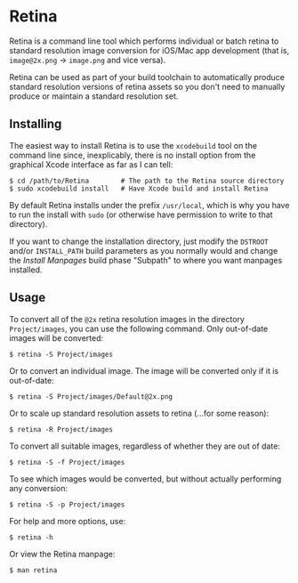 Retina
======

Retina is a command line tool which performs individual or batch retina to standard resolution image conversion for iOS/Mac app development (that is, ```image@2x.png``` → ```image.png``` and vice versa).

Retina can be used as part of your build toolchain to automatically produce standard resolution versions of retina assets so you don't need to manually produce or maintain a standard resolution set.

Installing
----------

The easiest way to install Retina is to use the ```xcodebuild``` tool on the command line since, inexplicably, there is no install option from the graphical Xcode interface as far as I can tell:

	$ cd /path/to/Retina		# The path to the Retina source directory
	$ sudo xcodebuild install	# Have Xcode build and install Retina

By default Retina installs under the prefix ```/usr/local```, which is why you have to run the install with ```sudo``` (or otherwise have permission to write to that directory).

If you want to change the installation directory, just modify the ```DSTROOT``` and/or ```INSTALL_PATH``` build parameters as you normally would and change the *Install Manpages* build phase "Subpath" to where you want manpages installed.

Usage
-----

To convert all of the ```@2x``` retina resolution images in the directory ```Project/images```, you can use the following command. Only out-of-date images will be converted:

    $ retina -S Project/images

Or to convert an individual image. The image will be converted only if it is out-of-date:

    $ retina -S Project/images/Default@2x.png

Or to scale up standard resolution assets to retina (…for some reason):

    $ retina -R Project/images

To convert all suitable images, regardless of whether they are out of date:

    $ retina -S -f Project/images
    
To see which images would be converted, but without actually performing any conversion:

    $ retina -S -p Project/images

For help and more options, use:

    $ retina -h

Or view the Retina manpage:

	$ man retina
	
